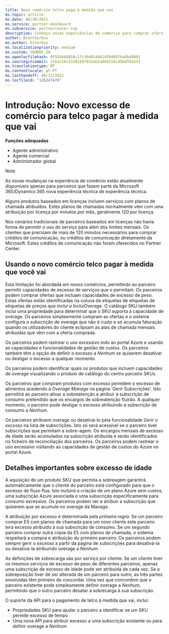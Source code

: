 ```yaml
---
title: Novo comércio telco paga à medida que vai
ms.topic: article
ms.date: 08/30/2021
ms.service: partner-dashboard
ms.subservice: partnercenter-csp
description: Conheça novas experiências de comércio para comprar ofertas que permitam pagar à medida que se sobreage.
author: BrentSerbus
ms.author: brserbus
ms.localizationpriority: medium
ms.custom: SEOMAY.20
ms.openlocfilehash: 0f934b8d858c1fc30d0140d19fb0697ba6bd9001
ms.sourcegitcommit: 37eac16c4339cb97831eb2a86d156c45bdf6a531
ms.translationtype: MT
ms.contentlocale: pt-PT
ms.lasthandoff: 09/13/2021
ms.locfileid: "126247478"
---
```

# <a name="introduction-new-commerce-overage-for-telco-pay-as-you-go"></a>Introdução: Novo excesso de comércio para telco pagar à medida que vai

**Funções adequadas**

- Agente administrativo
- Agente comercial
- Administrador global

> [!Note] 
> As novas mudanças na experiência de comércio estão atualmente disponíveis apenas para parceiros que fazem parte da Microsoft 365/Dynamics 365 nova experiência técnica de experiência técnica.

Alguns produtos baseados em licenças incluem serviços com planos de chamada atribuídos. Estes planos de chamadas normalmente vêm com uma atribuição por licença por minutos por mês, geralmente 120 por licença. 

Nos cenários tradicionais de parceiros baseados em licenças não havia forma de permitir o uso do serviço para além dos limites mensais. Os clientes que precisam de mais de 120 minutos necessários para comprar créditos de comunicação, ou créditos de *comunicação* diretamente da Microsoft.  Estes créditos de comunicação não foram oferecidos no Partner Center.

## <a name="using-new-commerce-telco-pay-as-you-go"></a>Usando o novo comércio telco pagar à medida que você vai ##

Esta limitação foi abordada em novos comércios, permitindo ao parceiro permitir capacidades de excesso de serviços que o permitam. Os parceiros podem comprar ofertas que incluam capacidades de excesso de peso. Estas ofertas estão identificadas na coluna de etiquetas de etiquetas de etiquetas de preços que *inclui a IncluiOverage.* O catálogo SKU também inclui uma propriedade para determinar que o SKU suporta a capacidade de overage. Os parceiros simplesmente compram as ofertas e o sistema configura e subscrição de overage que não é custo e só acumula faturação quando os utilizadores do cliente eclipsam as atas de chamada mensais atribuídas que vêm com a oferta comprada. 

Os parceiros podem rastrear o uso excessivo indo ao portal Azure e usando as capacidades e funcionalidades de gestão de custos. Os parceiros também têm a opção de definir o excesso a *Nenhum* se quiserem desativar ou desligar o excesso a qualquer momento.

Os parceiros podem identificar quais os produtos que incluem capacidades de overage visualizando o produto de catálogo do centro parceiro SKUs. 

Os parceiros que compram produtos com excesso permitem o excesso de alimentos acedendo à *Overage Manage* na página 'Gerir Subscrições'. Isto permitirá ao parceiro ativar a sobreatenção e atribuir à subscrição de consumo pretendido que os encargos de sobreatenção fluirão. A qualquer momento, o parceiro pode desligar o excesso atribuindo a subscrição de consumo a *Nenhum*. 

Os parceiros atribuem overage ou desativá-lo pela funcionalidade *Gerir o excesso* na lista de subscrições. Isto só será acessível se o parceiro tiver subscrições que permitam a sobre-agem. Os encargos mensais de excesso de idade serão acumulados na subscrição atribuída e serão identificados no ficheiro de reconciliação dos parceiros. Os parceiros podem rastrear o uso excessivo visitando as capacidades de gestão de custos do Azure no portal Azure. 

## <a name="important-details-about-overage"></a>Detalhes importantes sobre excesso de idade ##

A aquisição de um produto SKU que permita a sobreagem garantirá automaticamente que o cliente do parceiro está configurado para que o excesso de fluxo flua. Isto incluirá a criação de um plano Azure sem custos, uma subscrição Azure associada e uma subscrição especificamente para consumo excessivo. Os parceiros podem ver e atribuir a subscrição que quiserem que se acumule no overage da Manage.

A atribuição por excesso é determinada pela *primeira regra.* Se um parceiro comprar E5 com planos de chamada para um novo cliente este parceiro terá excesso atribuído à sua subscrição de consumo. Se um segundo parceiro comprar outra cópia da E5 com planos de chamada, o sistema respeitará a compra e atribuição do primeiro parceiro. Os parceiros podem sempre gerir o *excesso* a partir da página de subscrições para desativá-la ou desativá-la atribuindo overage a *Nenhum*.

As definições de sobrecarga são por serviço por cliente. Se um cliente tiver os mesmos serviços de excesso de peso de diferentes parceiros, apenas uma subscrição de excesso de idade pode ser atribuída de cada vez. Se a sobreposição tiver de ser alterada de um parceiro para outro, as três partes envolvidas têm primeiro de concordar. Uma vez que concordem que o parceiro existente pode simplesmente definir overage a *Nenhum,* permitindo que o outro parceiro desatar a sobrecarga à sua subscrição.

O suporte da API para o pagamento de telco à medida que vai, inclui:

- Propriedades SKU para ajudar o parceiro a identificar se um SKU permite excesso de tempo
- Uma nova API para atribuir excesso a uma subscrição existente ou para definir overage a *Nenhum*
